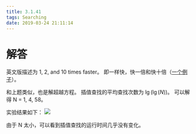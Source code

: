 ```yaml
---
title: 3.1.41
tags: Searching
date: 2019-03-24 21:11:14
---
```


# 解答

英文版描述为 1, 2, and 10 times faster。
即一样快，快一倍和快十倍（[一个例子](https://math.stackexchange.com/questions/12768/what-does-1-13-times-faster-mean)）。

和上题类似，也是解超越方程。
插值查找的平均查找次数为 $\lg(\lg(N))$。
可以解得 N = 1, 4, 58。

实验结果如下：
![](./1.png)

由于 N 太小，可以看到插值查找的运行时间几乎没有变化。
